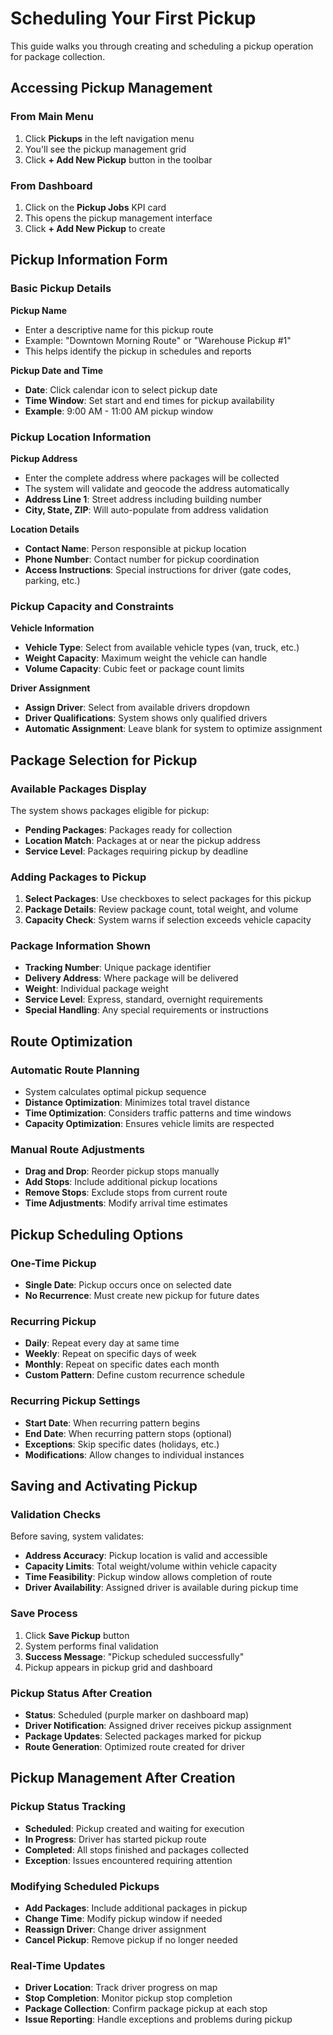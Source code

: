 # Scheduling Your First Pickup

This guide walks you through creating and scheduling a pickup operation for package collection.

## Accessing Pickup Management

### From Main Menu
1. Click **Pickups** in the left navigation menu
2. You'll see the pickup management grid
3. Click **+ Add New Pickup** button in the toolbar

### From Dashboard
1. Click on the **Pickup Jobs** KPI card
2. This opens the pickup management interface
3. Click **+ Add New Pickup** to create

## Pickup Information Form

### Basic Pickup Details

**Pickup Name**
- Enter a descriptive name for this pickup route
- Example: "Downtown Morning Route" or "Warehouse Pickup #1"
- This helps identify the pickup in schedules and reports

**Pickup Date and Time**
- **Date**: Click calendar icon to select pickup date
- **Time Window**: Set start and end times for pickup availability
- **Example**: 9:00 AM - 11:00 AM pickup window

### Pickup Location Information

**Pickup Address**
- Enter the complete address where packages will be collected
- The system will validate and geocode the address automatically
- **Address Line 1**: Street address including building number
- **City, State, ZIP**: Will auto-populate from address validation

**Location Details**
- **Contact Name**: Person responsible at pickup location
- **Phone Number**: Contact number for pickup coordination
- **Access Instructions**: Special instructions for driver (gate codes, parking, etc.)

### Pickup Capacity and Constraints

**Vehicle Information**
- **Vehicle Type**: Select from available vehicle types (van, truck, etc.)
- **Weight Capacity**: Maximum weight the vehicle can handle
- **Volume Capacity**: Cubic feet or package count limits

**Driver Assignment**
- **Assign Driver**: Select from available drivers dropdown
- **Driver Qualifications**: System shows only qualified drivers
- **Automatic Assignment**: Leave blank for system to optimize assignment

## Package Selection for Pickup

### Available Packages Display
The system shows packages eligible for pickup:
- **Pending Packages**: Packages ready for collection
- **Location Match**: Packages at or near the pickup address
- **Service Level**: Packages requiring pickup by deadline

### Adding Packages to Pickup
1. **Select Packages**: Use checkboxes to select packages for this pickup
2. **Package Details**: Review package count, total weight, and volume
3. **Capacity Check**: System warns if selection exceeds vehicle capacity

### Package Information Shown
- **Tracking Number**: Unique package identifier
- **Delivery Address**: Where package will be delivered
- **Weight**: Individual package weight
- **Service Level**: Express, standard, overnight requirements
- **Special Handling**: Any special requirements or instructions

## Route Optimization

### Automatic Route Planning
- System calculates optimal pickup sequence
- **Distance Optimization**: Minimizes total travel distance
- **Time Optimization**: Considers traffic patterns and time windows
- **Capacity Optimization**: Ensures vehicle limits are respected

### Manual Route Adjustments
- **Drag and Drop**: Reorder pickup stops manually
- **Add Stops**: Include additional pickup locations
- **Remove Stops**: Exclude stops from current route
- **Time Adjustments**: Modify arrival time estimates

## Pickup Scheduling Options

### One-Time Pickup
- **Single Date**: Pickup occurs once on selected date
- **No Recurrence**: Must create new pickup for future dates

### Recurring Pickup
- **Daily**: Repeat every day at same time
- **Weekly**: Repeat on specific days of week
- **Monthly**: Repeat on specific dates each month
- **Custom Pattern**: Define custom recurrence schedule

### Recurring Pickup Settings
- **Start Date**: When recurring pattern begins
- **End Date**: When recurring pattern stops (optional)
- **Exceptions**: Skip specific dates (holidays, etc.)
- **Modifications**: Allow changes to individual instances

## Saving and Activating Pickup

### Validation Checks
Before saving, system validates:
- **Address Accuracy**: Pickup location is valid and accessible
- **Capacity Limits**: Total weight/volume within vehicle capacity
- **Time Feasibility**: Pickup window allows completion of route
- **Driver Availability**: Assigned driver is available during pickup time

### Save Process
1. Click **Save Pickup** button
2. System performs final validation
3. **Success Message**: "Pickup scheduled successfully"
4. Pickup appears in pickup grid and dashboard

### Pickup Status After Creation
- **Status**: Scheduled (purple marker on dashboard map)
- **Driver Notification**: Assigned driver receives pickup assignment
- **Package Updates**: Selected packages marked for pickup
- **Route Generation**: Optimized route created for driver

## Pickup Management After Creation

### Pickup Status Tracking
- **Scheduled**: Pickup created and waiting for execution
- **In Progress**: Driver has started pickup route
- **Completed**: All stops finished and packages collected
- **Exception**: Issues encountered requiring attention

### Modifying Scheduled Pickups
- **Add Packages**: Include additional packages in pickup
- **Change Time**: Modify pickup window if needed
- **Reassign Driver**: Change driver assignment
- **Cancel Pickup**: Remove pickup if no longer needed

### Real-Time Updates
- **Driver Location**: Track driver progress on map
- **Stop Completion**: Monitor pickup stop completion
- **Package Collection**: Confirm package pickup at each stop
- **Issue Reporting**: Handle exceptions and problems during pickup